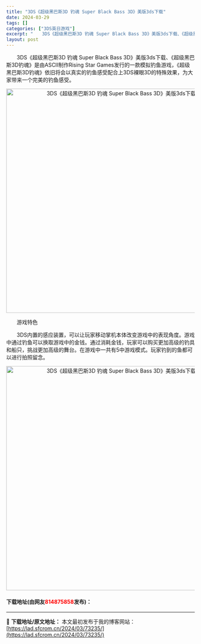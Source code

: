 ```yaml
---
title: "3DS《超级黑巴斯3D 钓魂 Super Black Bass 3D》美版3ds下载"
date: 2024-03-29
tags: []
categories: ["3DS英日游戏"]
excerpt: "　　3DS《超级黑巴斯3D 钓魂 Super Black Bass 3D》美版3ds下载、《超级黑巴斯3D钓魂》是由ASCII制作Rising Star Games发行的一款模拟钓鱼游戏，《超级黑巴斯3D钓魂》依旧将会以真实的钓鱼感受配合上3DS裸眼3D的特殊效果，为大家带来一个完美的钓鱼感受。 　&hellip;"
layout: post
---
```


 <p>　　3DS《超级黑巴斯3D 钓魂 Super Black Bass 3D》美版3ds下载、《超级黑巴斯3D钓魂》是由ASCII制作Rising Star Games发行的一款模拟钓鱼游戏，《超级黑巴斯3D钓魂》依旧将会以真实的钓鱼感受配合上3DS裸眼3D的特殊效果，为大家带来一个完美的钓鱼感受。</p> <p align="center"><img align="" border="0" src="https://lad.sfcrom.cn/wp-content/uploads/2024/03/20240329_66062726199e1.png" width="599" alt="3DS《超级黑巴斯3D 钓魂 Super Black Bass 3D》美版3ds下载" /></p> <p>　　游戏特色</p> <p>　　3DS内置的感应装置，可以让玩家移动掌机本体改变游戏中的表现角度。游戏中通过钓鱼可以换取游戏中的金钱。通过消耗金钱，玩家可以购买更加高级的钓具和船只，挑战更加高级的舞台。在游戏中一共有5中游戏模式。玩家钓到的鱼都可以进行拍照留念。</p> <p align="center"><img align="" border="0" src="https://lad.sfcrom.cn/wp-content/uploads/2024/03/20240329_660627272b0ff.png" width="599" alt="3DS《超级黑巴斯3D 钓魂 Super Black Bass 3D》美版3ds下载" /></p> <p><h4>下载地址(由网友<font color="red">814875858</font>发布)：</h4></p> 

---
📖 **下载地址/原文地址：** 本文最初发布于我的博客网站：[https://lad.sfcrom.cn/2024/03/73235/](https://lad.sfcrom.cn/2024/03/73235/)
